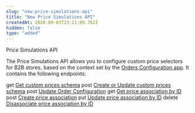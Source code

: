```yaml
---
slug: "new-price-simulations-api"
title: "New Price Simulations API"
createdAt: 2020-09-03T23:21:09.762Z
hidden: false
type: "added"
---
```


<div class="badge" id="price-simulations-api">Price Simulations API</div>

The Price Simulations API allows you to configure custom price selectors for B2B stores, based on the context set by the [Orders Configuration app](https://vtex.io/docs/components/content-blocks/vtex.order-configuration/readme/). It contains the following endpoints:

<span class="api"><span class="pg-type type-get">get</span> [Get custom prices schema](ref:get_-v-custom-prices-session-schema)
<span class="api"><span class="pg-type type-post">post</span> [Create or Update custom prices schema](ref:post_-v-custom-prices-session-schema)
<span class="api"><span class="pg-type type-post">post</span> [Update Order Configuration](ref:post_sessions)
<span class="api"><span class="pg-type type-get">get</span> [Get price association by ID](ref:get_-v-custom-prices-rules-priceassociationid)
<span class="api"><span class="pg-type type-post">post</span> [Create price association](ref:post_-v-custom-prices-rules)
<span class="api"><span class="pg-type type-put">put</span> [Update price association by ID](ref:put_-v-custom-prices-rules-priceassociationid)
<span class="api"><span class="pg-type type-delete">delete</span> [Disassociate price association by ID](ref:delete_-v-custom-prices-rules-priceassociationid)